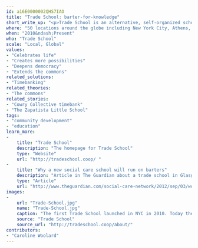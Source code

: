 ```yaml
---
id: a16E0000002QHS7IAO
title: "Trade School: barter-for-knowledge"
short_write_up: "<p>Trade School is an alternative, self-organized school that runs on barter and places equal value on big ideas, practical skills and experiential knowledge. Anyone can teach a class. Students sign up for a class by agreeing to bring a barter item that the teacher requests. Trade School is about building relationships of trust and mutual aid through the voluntary, reciprocal exchange of resources and service. The first Trade School opened in 2010 in New York City. Today, there is an international network of more than 50 local, self-organized chapters worldwide. The project is organized entirely by volunteer collectives, sharing skills to create spaces of hope amidst rising tuition costs and persistent unemployment.</p>"
where: "50 locations around the globe including New York City, Athens, Manila and Chihuahua"
when: "2010&ndash;Present"
who: "Trade School"
scale: "Local, Global"
values:
- "Celebrates life"
- "Creates more possibilities"
- "Deepens democracy"
- "Extends the commons"
related_solutions:
- "Timebanking"
related_theories:
- "The commons"
related_stories:
- "Cowry Collective timebank"
- "The Zapatista Little School"
tags:
- "community development"
- "education"
learn_more:
-
    title: "Trade School"
    description: "The homepage for Trade School"
    type: "Website"
    url: "http://tradeschool.coop/ "
-
    title: "Why a new social care school will run on barters"
    description: "Article in The Guardian about a trade school in Glasgow "
    type: "Article"
    url: "http://www.theguardian.com/social-care-network/2012/sep/03/work-practices-careers-advice"
images:
-
    url: "Trade-School.jpg"
    name: "Trade-School.jpg"
    caption: "The first Trade School launched in NYC in 2010. Today there are more than 50 worldwide."
    source: "Trade School"
    source_url: "http://tradeschool.coop/about/"
contributors:
- "Caroline Woolard"
---
```

